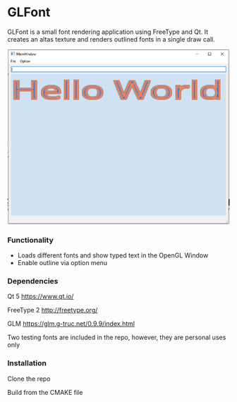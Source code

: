 # GLFont
GLFont is a small font rendering application using FreeType and Qt. It creates an altas texture and renders outlined fonts in a single draw call. 

![Welcome UI](image/screenshot.png)

### Functionality
- Loads different fonts and show typed text in the OpenGL Window
- Enable outline via option menu  

### Dependencies
Qt 5 https://www.qt.io/

FreeType 2 http://freetype.org/

GLM https://glm.g-truc.net/0.9.9/index.html 

Two testing fonts are included in the repo, however, they are personal uses only 

### Installation
Clone the repo

Build from the CMAKE file

